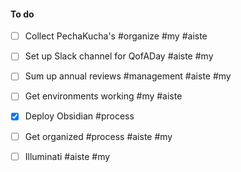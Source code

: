 
#### To do
- [ ] Collect PechaKucha's #organize #my #aiste
- [ ] Set up Slack channel for QofADay #aiste #my
- [ ] Sum up annual reviews #management #aiste #my
- [ ] Get environments working #my #aiste
- [x] Deploy Obsidian #process
- [ ] Get organized #process #aiste #my
- [ ] Illuminati #aiste #my





